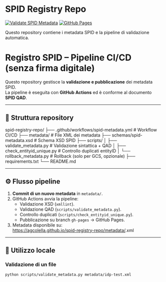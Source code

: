 # SPID Registry Repo

[![Validate SPID Metadata](https://github.com/agcolella/spid-registry-repo/actions/workflows/validate.yml/badge.svg)](https://github.com/agcolella/spid-registry-repo/actions/workflows/validate.yml)
[![GitHub Pages](https://img.shields.io/badge/GitHub%20Pages-online-brightgreen)](https://agcolella.github.io/spid-registry-repo/index.html)

Questo repository contiene i metadata SPID e la pipeline di validazione automatica.


# Registro SPID – Pipeline CI/CD (senza firma digitale)

Questo repository gestisce la **validazione e pubblicazione** dei metadata SPID.  
La pipeline è eseguita con **GitHub Actions** ed è conforme al documento **SPID QAD**.

---

## 📂 Struttura repository

spid-registry-repo/
├── .github/workflows/spid-metadata.yml # Workflow CI/CD
├── metadata/ # File XML dei metadata
├── schemas/spid-metadata.xsd # Schema XSD SPID
├── scripts/
│ ├── validate_metadata.py # Validazione sintattica + QAD
│ ├── check_entityid_unique.py # Controllo duplicati entityID
│ └── rollback_metadata.py # Rollback (solo per GCS, opzionale)
├── requirements.txt
└── README.md


---

## ⚙️ Flusso pipeline

1. **Commit di un nuovo metadata** in `metadata/`.
2. GitHub Actions avvia la pipeline:
   - Validazione XSD (`xmllint`).
   - Validazione QAD (`scripts/validate_metadata.py`).
   - Controllo duplicati (`scripts/check_entityid_unique.py`).
   - Pubblicazione su branch `gh-pages` → GitHub Pages.
3. Metadata disponibile su:  
https://agcolella.github.io/spid-registry-repo/metadata/<file>.xml


---

## 📖 Utilizzo locale

### Validazione di un file
```bash
python scripts/validate_metadata.py metadata/idp-test.xml

